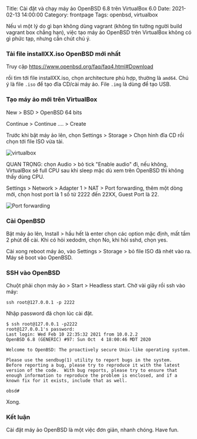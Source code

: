 Title: Cài đặt và chạy máy ảo OpenBSD 6.8 trên VirtualBox 6.0
Date: 2021-02-13 14:00:00
Category: frontpage
Tags: openbsd, virtualbox

Nếu vì một lý do gì bạn không dùng vagrant (không tin tưởng
người build vagrant box chẳng hạn), việc tạo máy ảo OpenBSD
trên VirtualBox không có gì phức tạp, nhưng cần chút chú ý.

### Tải file installXX.iso OpenBSD mới nhất

Truy cập 
https://www.openbsd.org/faq/faq4.html#Download

rồi tìm tới file installXX.iso, chọn architecture phù hợp,
thường là `amd64`. Chú ý là file `.iso` để tạo đĩa CD/cài
máy ảo. File `.img` là dùng để tạo USB.

### Tạo máy ảo mới trên VirtualBox

New > BSD > OpenBSD 64 bits

Continue > Continue .... > Create

Trước khi bật máy ảo lên, chọn Settings > Storage > Chọn hình 
đĩa CD rồi chọn tới file ISO vừa tải.

![virtualbox]({static}/images/vbox.png)

QUAN TRỌNG: chọn Audio > bỏ tick "Enable audio" đi,
nếu không, VirtualBox sẽ full CPU sau khi sleep mặc
dù xem trên OpenBSD thì không thấy dùng CPU.

Settings > Network > Adapter 1 > NAT > Port forwarding,
thêm một dòng mới, chọn host port là 1 số từ 2222 đến 22XX,
Guest Port là 22.

![Port forwarding]({static}/images/portforwarding.png)

### Cài OpenBSD
Bật máy ảo lên, Install > hầu hết là enter chọn các
option mặc định, mất tầm 2 phút để cài.
Khi có hỏi xedodm, chọn No, khi hỏi sshd, chọn yes.

Cài xong reboot máy ảo, vào Settings > Storage > bỏ file ISO
đã nhét vào ra. Máy sẽ boot vào OpenBSD.

### SSH vào OpenBSD

Chuột phải chọn máy ảo > Start > Headless start.
Chờ vài giây rồi ssh vào máy:

```
ssh root@127.0.0.1 -p 2222
```

Nhập password đã chọn lúc cài đặt.

```
$ ssh root@127.0.0.1 -p2222
root@127.0.0.1's password: 
Last login: Wed Feb 10 22:35:32 2021 from 10.0.2.2
OpenBSD 6.8 (GENERIC) #97: Sun Oct  4 18:00:46 MDT 2020

Welcome to OpenBSD: The proactively secure Unix-like operating system.

Please use the sendbug(1) utility to report bugs in the system.
Before reporting a bug, please try to reproduce it with the latest
version of the code.  With bug reports, please try to ensure that
enough information to reproduce the problem is enclosed, and if a
known fix for it exists, include that as well.

obsd#                                      
```

Xong.


### Kết luận
Cài đặt máy ảo OpenBSD là một việc đơn giản, nhanh chóng.
Have fun.
